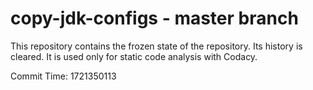 # copy-jdk-configs - master branch

This repository contains the frozen state of the repository.
Its history is cleared. It is used only for static code
analysis with Codacy.

Commit Time: 1721350113